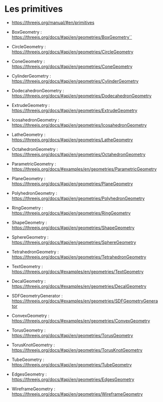 # Les primitives
- https://threejs.org/manual/#en/primitives

- BoxGeometry : https://threejs.org/docs/#api/en/geometries/BoxGeometry``
- CircleGeometry : https://threejs.org/docs/#api/en/geometries/CircleGeometry
- ConeGeometry : https://threejs.org/docs/#api/en/geometries/ConeGeometry
- CylinderGeometry : https://threejs.org/docs/#api/en/geometries/CylinderGeometry
- DodecahedronGeometry : https://threejs.org/docs/#api/en/geometries/DodecahedronGeometry
- ExtrudeGeometry : https://threejs.org/docs/#api/en/geometries/ExtrudeGeometry
- IcosahedronGeometry : https://threejs.org/docs/#api/en/geometries/IcosahedronGeometry
- LatheGeometry : https://threejs.org/docs/#api/en/geometries/LatheGeometry
- OctahedronGeometry : https://threejs.org/docs/#api/en/geometries/OctahedronGeometry
- ParametricGeometry : https://threejs.org/docs/#examples/en/geometries/ParametricGeometry
- PlaneGeometry : https://threejs.org/docs/#api/en/geometries/PlaneGeometry
- PolyhedronGeometry : https://threejs.org/docs/#api/en/geometries/PolyhedronGeometry
- RingGeometry : https://threejs.org/docs/#api/en/geometries/RingGeometry
- ShapeGeometry : https://threejs.org/docs/#api/en/geometries/ShapeGeometry
- SphereGeometry : https://threejs.org/docs/#api/en/geometries/SphereGeometry
- TetrahedronGeometry : https://threejs.org/docs/#api/en/geometries/TetrahedronGeometry
- TextGeometry : https://threejs.org/docs/#examples/en/geometries/TextGeometry
- DecalGeometry : https://threejs.org/docs/#examples/en/geometries/DecalGeometry
- SDFGeometryGenerator : https://threejs.org/docs/#examples/en/geometries/SDFGeometryGenerator
- ConvexGeometry : https://threejs.org/docs/#examples/en/geometries/ConvexGeometry
- TorusGeometry : https://threejs.org/docs/#api/en/geometries/TorusGeometry
- TorusKnotGeometry : https://threejs.org/docs/#api/en/geometries/TorusKnotGeometry
- TubeGeometry : https://threejs.org/docs/#api/en/geometries/TubeGeometry
- EdgesGeometry : https://threejs.org/docs/#api/en/geometries/EdgesGeometry
- WireframeGeometry : https://threejs.org/docs/#api/en/geometries/WireframeGeometry
